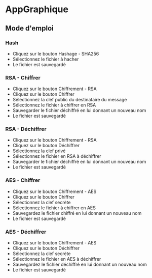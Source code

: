 # AppGraphique

## Mode d'emploi
### Hash
- Cliquez sur le bouton Hashage - SHA256
- Sélectionnez le fichier à hacher
- Le fichier est sauvegardé

### RSA - Chiffrer
 - Cliquez sur le bouton Chiffrement - RSA
 - Cliquez sur le bouton Chiffrer
 - Sélectionnez la clef public du destinataire du message
 - Sélectionnez le fichier à chiffrer en RSA
 - Sauvegarder le fichier déchiffré en lui donnant un nouveau nom
 - Le fichier est sauvegardé

### RSA - Déchiffrer
 - Cliquez sur le bouton Chiffrement - RSA
 - Cliquez sur le bouton Déchiffrer
 - Sélectionnez la clef privé
 - Sélectionnez le fichier en RSA à déchiffrer
 - Sauvegarder le fichier déchiffré en lui donnant un nouveau nom
 - Le fichier est sauvegardé
  
 ### AES - Chiffrer
  - Cliquez sur le bouton Chiffrement - AES
  - Cliquez sur le bouton Chiffrer
  - Sélectionnez la clef secrète
  - Sélectionnez le fichier à chiffrer en AES
  - Sauvegardez le fichier chiffré en lui donnant un nouveau nom
  - Le fichier est sauvegardé
    
 ### AES - Déchiffrer
  - Cliquez sur le bouton Chiffrement - AES
  - Cliquez sur le bouton Déchiffrer
  - Sélectionnez la clef secrète
  - Sélectionnez le fichier en AES à déchiffrer
  - Sauvegardez le fichier déchiffré en lui donnant un nouveau nom
  - Le fichier est sauvegardé
      
         
      
    
